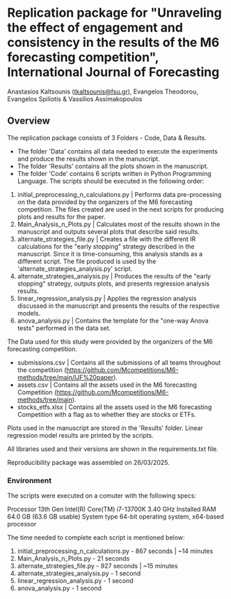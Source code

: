 # Replication package for "Unraveling the effect of engagement and consistency in the results of the M6 forecasting competition", International Journal of Forecasting

Anastasios Kaltsounis (tkaltsounis@fsu.gr), Evangelos Theodorou, Evangelos Spiliotis & Vassilios Assimakopoulos

## Overview 

The replication package consists of 3 Folders - Code, Data & Results.
- The folder 'Data' contains all data needed to execute the experiments and produce the results shown in the manuscript.
- The folder 'Results' contains all the plots shown in the manuscript.
- The folder 'Code' contains 6 scripts written in Python Programming Language. The scripts should be executed in the following order:

1. initial_preprocessing_n_calculations.py | Performs data pre-processing on the data provided by the organizers of the M6 forecasting competition. The files created are used in the next scripts for producing plots and results for the paper.
2. Main_Analysis_n_Plots.py | Calculates most of the results shown in the manuscript and outputs several plots that describe said results.
3. alternate_strategies_file.py | Creates a file with the different IR calculations for the "early stopping" strategy described in the manuscript. Since it is time-consuming, this analysis stands as a different script. The file produced is used by the 'alternate_strategies_analysis.py' script.
4. alternate_strategies_analysis.py | Produces the results of the "early stopping" strategy, outputs plots, and presents regression analysis results.
5. linear_regression_analysis.py | Applies the regression analysis discussed in the manuscript and presents the results of the respective models.
6. anova_analysis.py | Contains the template for the "one-way Anova tests" performed in the data set.


The Data used for this study were provided by the organizers of the M6 forecasting competition.

- submissions.csv | Contains all the submissions of all teams throughout the competition (https://github.com/Mcompetitions/M6-methods/tree/main/IJF%20paper).
- assets.csv | Contains all the assets used in the M6 forecasting Competition (https://github.com/Mcompetitions/M6-methods/tree/main).
- stocks_etfs.xlsx | Contains all the assets used in the M6 forecasting Competition with a flag as to whether they are stocks or ETFs.

Plots used in the manuscript are stored in the 'Results' folder. Linear regression model results are printed by the scripts.

All libraries used and their versions are shown in the requirements.txt file.

Reproducibility package was assembled on 26/03/2025.


### Environment 

The scripts were executed on a comuter with the following specs:

Processor 13th Gen Intel(R) Core(TM) i7-13700K   3.40 GHz
Installed RAM 64.0 GB (63.6 GB usable)
System type 64-bit operating system, x64-based processor

The time needed to complete each script is mentioned below:
1. initial_preprocessing_n_calculations.py - 867 seconds | ~14 minutes
2. Main_Analysis_n_Plots.py - 21 seconds
3. alternate_strategies_file.py -  927 seconds | ~15 minutes
4. alternate_strategies_analysis.py - 1 second
5. linear_regression_analysis.py - 1 second
6. anova_analysis.py -  1 second

